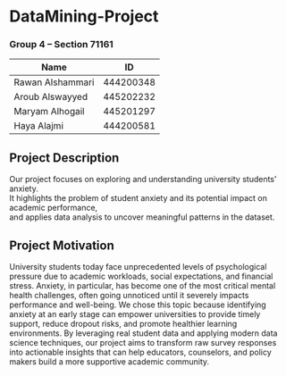 # DataMining-Project

### Group 4 – Section 71161  

| Name             | ID        |
|------------------|-----------|
| Rawan Alshammari | 444200348 |
| Aroub Alswayyed  | 445202232 |
| Maryam Alhogail  | 445201297 |
| Haya Alajmi      | 444200581 |


## Project Description

Our project focuses on exploring and understanding university students’ anxiety.  
It highlights the problem of student anxiety and its potential impact on academic performance,  
and applies data analysis to uncover meaningful patterns in the dataset.

## Project Motivation

University students today face unprecedented levels of psychological pressure due to academic workloads, social expectations, and financial stress. Anxiety, in particular, has become one of the most critical mental health challenges, often going unnoticed until it severely impacts performance and well-being. We chose this topic because identifying anxiety at an early stage can empower universities to provide timely support, reduce dropout risks, and promote healthier learning environments. By leveraging real student data and applying modern data science techniques, our project aims to transform raw survey responses into actionable insights that can help educators, counselors, and policy makers build a more supportive academic community.


